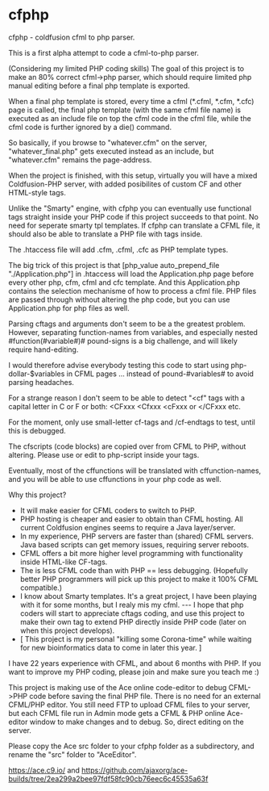 # cfphp
cfphp - coldfusion cfml to php parser.

This is a first alpha attempt to code a cfml-to-php parser.

(Considering my limited PHP coding skills) The goal of this project is to make an 80% correct cfml->php parser, which should require limited php manual editing before a final php template is exported.

When a final php template is stored, every time a cfml (*.cfml, *.cfm, *.cfc) page is called, the final php template (with the same cfml file name) is executed as an include file on top the cfml code in the cfml file, while the cfml code is further ignored by a die() command.

So basically, if you browse to "whatever.cfm" on the server, "whatever_final.php" gets executed instead as an include, but "whatever.cfm" remains the page-address. 

When the project is finished, with this setup, virtually you will have a mixed Coldfusion-PHP server, with added posibilites of custom CF and other HTML-style tags.

Unlike the "Smarty" engine, with cfphp you can eventually use functional tags straight inside your PHP code if this project succeeds to that point. No need for seperate smarty tpl templates. If cfphp can translate a CFML file, it should also be able to translate a PHP file with tags inside.

The .htaccess file will add .cfm, .cfml, .cfc as PHP template types.

The big trick of this project is that [php_value auto_prepend_file "./Application.php"] in .htaccess will load the Application.php page before every other php, cfm, cfml and cfc template. And this Application.php contains the selection mechanisme of how to process a cfml file. PHP files are passed through without altering the php code, but you can use Application.php for php files as well.



Parsing cftags and arguments don't seem to be a the greatest problem. However, separating function-names from variables, and especially nested #function(#variable#)# pound-signs is a big challenge, and will likely require hand-editing. 

I would therefore advise everybody testing this code to start using php-dollar-$variables in CFML pages ... instead of pound-#variables# to avoid parsing headaches.

For a strange reason I don't seem to be able to detect "<cf" tags with a capital letter in C or F or both: <CFxxx <Cfxxx <cFxxx or </CFxxx etc. 

For the moment, only use small-letter cf-tags and /cf-endtags to test, until this is debugged.

The cfscripts (code blocks) are copied over from CFML to PHP, without altering. Please use or edit to php-script inside your <cfscript></cfscript> tags. 

Eventually, most of the cffunctions will be translated with cffunction-names, and you will be able to use cffunctions in your php code as well.


Why this project?

* It will make easier for CFML coders to switch to PHP.
* PHP hosting is cheaper and easier to obtain than CFML hosting. All current Coldfusion engines seems to require a Java layer/server.
* In my experience, PHP servers are faster than (shared) CFML servers. Java based scripts can get memory issues, requiring server reboots.
* CFML offers a bit more higher level programming with functionality inside HTML-like CF-tags.
* The is less CFML code than with PHP == less debugging. (Hopefully better PHP programmers will pick up this project to make it 100% CFML compatible.)
* I know about Smarty templates. It's a great project, I have been playing with it for some months, but I realy mis my cfml. 
--- I hope that php coders will start to appreciate cftags coding, and use this project to make their own tag to extend PHP directly inside PHP code (later on when this project develops).
* [ This project is my personal "killing some Corona-time" while waiting for new bioinformatics data to come in later this year. ]

I have 22 years experience with CFML, and about 6 months with PHP. If you want to improve my PHP coding, please join and make sure you teach me :) 

This project is making use of the Ace online code-editor to debug CFML->PHP code before saving the final PHP file. There is no need for an external CFML/PHP editor. 
You still need FTP to upload CFML files to your server, but each CFML file run in Admin mode gets a CFML & PHP online Ace-editor window to make changes and to debug. So, direct editing on the server. 

Please copy the Ace src folder to your cfphp folder as a subdirectory, and rename the "src" folder to "AceEditor".

https://ace.c9.io/  and https://github.com/ajaxorg/ace-builds/tree/2ea299a2bee97fdf58fc90cb76eec6c45535a63f
 

